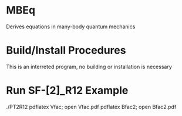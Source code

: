 MBEq
====

Derives equations in many-body quantum mechanics

Build/Install Procedures
====

This is an interreted program, no building or installation is necessary

Run SF-[2]_R12 Example
====

./PT2R12
pdflatex Vfac; open Vfac.pdf
pdflatex Bfac2; open Bfac2.pdf

